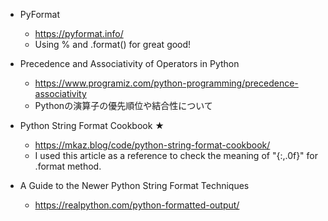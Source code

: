- PyFormat
  - https://pyformat.info/
  - Using % and .format() for great good!

- Precedence and Associativity of Operators in Python
  - https://www.programiz.com/python-programming/precedence-associativity
  - Pythonの演算子の優先順位や結合性について

- Python String Format Cookbook ★
  - https://mkaz.blog/code/python-string-format-cookbook/
  - I used this article as a reference to check the meaning of "{:,.0f}" for .format method. 
  
- A Guide to the Newer Python String Format Techniques
  - https://realpython.com/python-formatted-output/
